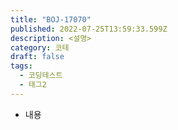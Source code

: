 ```yaml
---
title: "BOJ-17070"
published: 2022-07-25T13:59:33.599Z
description: <설명>
category: 코테
draft: false
tags:
  - 코딩테스트
  - 태그2
---
```


- 내용